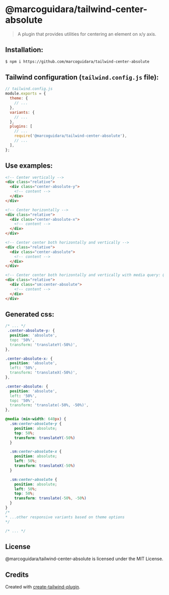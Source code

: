 # @marcoguidara/tailwind-center-absolute

> A plugin that provides utilities for centering an element on x/y axis.

## Installation:

```sh
$ npm i https://github.com/marcoguidara/tailwind-center-absolute
```

## Tailwind configuration (`tailwind.config.js` file):

```js
// tailwind.config.js
module.exports = {
  theme: {
    // ...
  },
  variants: {
    // ...
  },
  plugins: [
    // ...
    require('@marcoguidara/tailwind-center-absolute'),
    // ...
  ],
};
```

## Use examples:

```html
<!-- Center vertically -->
<div class="relative">
  <div class="center-absolute-y">
    <!-- content -->
  </div>
</div>

<!-- Center horizontally -->
<div class="relative">
  <div class="center-absolute-x">
    <!-- content -->
  </div>
</div>

<!-- Center center both horizontally and vertically -->
<div class="relative">
  <div class="center-absolute">
    <!-- content -->
  </div>
</div>

<!-- Center center both horizontally and vertically with media query: @media (min-width: 640px)-->
<div class="relative">
  <div class="sm:center-absolute">
    <!-- content -->
  </div>
</div>
```

## Generated css:

```css
/* ... */
 .center-absolute-y: {
  position: 'absolute',
  top: '50%',
  transform: 'translateY(-50%)',
},

.center-absolute-x: {
  position: 'absolute',
  left: '50%',
  transform: 'translateX(-50%)',
},

.center-absolute: {
  position: 'absolute',
  left: '50%',
  top: '50%',
  transform: 'translate(-50%, -50%)',
},

@media (min-width: 640px) {
  .sm:center-absolute-y {
    position: absolute;
    top: 50%;
    transform: translateY(-50%)
  }

  .sm:center-absolute-x {
    position: absolute;
    left: 50%;
    transform: translateX(-50%)
  }

  .sm:center-absolute {
    position: absolute;
    left: 50%;
    top: 50%;
    transform: translate(-50%, -50%)
  }
}
/* 
* ...other responsive variants based on theme options
*/

/* ... */
```

## License

@marcoguidara/tailwind-center-absolute is licensed under the MIT License.

## Credits

Created with [create-tailwind-plugin](https://github.com/Landish/create-tailwind-plugin).
